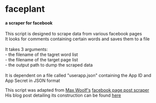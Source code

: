 <!DOCTYPE html>
<html>
<body>

<h1>faceplant</h1>
<h4>a scraper for facebook</h4>

<p>
This script is designed to scrape data from various facebook pages<br />
It looks for comments containing certain words and saves them to a file<br />
<br />
It takes 3 arguments:<br />
- the filename of the tagret word list<br />
- the filename of the target page list<br />
- the output path to dump the scraped data<br />
<br />
It is dependent on a file called "userapp.json" containing the App ID and App Secret in JSON format<br />
</p>

<p>
This script was adapted from <a href="http://minimaxir.com">Max Woolf's</a> <a href="https://github.com/minimaxir/facebook-page-post-scraper/blob/master/examples/how_to_build_facebook_scraper.ipynb">facebook page post scraper</a><br />
His blog post detailing its construction can be found <a href="http://minimaxir.com/2015/07/facebook-scraper/">here</a><br />
</p>

</body>
</html>
